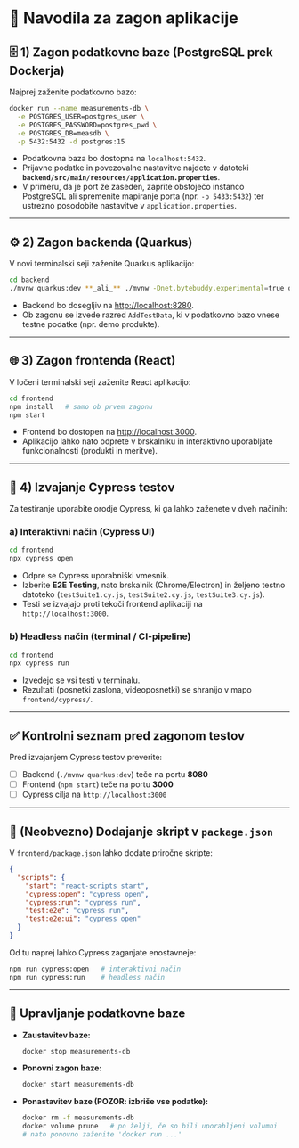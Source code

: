 # 🚀 Navodila za zagon aplikacije

## 🗄️ 1) Zagon podatkovne baze (PostgreSQL prek Dockerja)

Najprej zaženite podatkovno bazo:

```bash
docker run --name measurements-db \
  -e POSTGRES_USER=postgres_user \
  -e POSTGRES_PASSWORD=postgres_pwd \
  -e POSTGRES_DB=measdb \
  -p 5432:5432 -d postgres:15
```

- Podatkovna baza bo dostopna na `localhost:5432`.
- Prijavne podatke in povezovalne nastavitve najdete v datoteki **`backend/src/main/resources/application.properties`**.
- V primeru, da je port že zaseden, zaprite obstoječo instanco PostgreSQL ali spremenite mapiranje porta (npr. `-p 5433:5432`) ter ustrezno posodobite nastavitve v `application.properties`.

---

## ⚙️ 2) Zagon backenda (Quarkus)

V novi terminalski seji zaženite Quarkus aplikacijo:

```bash
cd backend
./mvnw quarkus:dev **_ali_** ./mvnw -Dnet.bytebuddy.experimental=true quarkus:dev
```

- Backend bo dosegljiv na [http://localhost:8280](http://localhost:8280).
- Ob zagonu se izvede razred `AddTestData`, ki v podatkovno bazo vnese testne podatke (npr. demo produkte).

---

## 🌐 3) Zagon frontenda (React)

V ločeni terminalski seji zaženite React aplikacijo:

```bash
cd frontend
npm install   # samo ob prvem zagonu
npm start
```

- Frontend bo dostopen na [http://localhost:3000](http://localhost:3000).
- Aplikacijo lahko nato odprete v brskalniku in interaktivno uporabljate funkcionalnosti (produkti in meritve).

---

## 🧪 4) Izvajanje Cypress testov

Za testiranje uporabite orodje Cypress, ki ga lahko zaženete v dveh načinih:

### a) Interaktivni način (Cypress UI)

```bash
cd frontend
npx cypress open
```

- Odpre se Cypress uporabniški vmesnik.
- Izberite **E2E Testing**, nato brskalnik (Chrome/Electron) in željeno testno datoteko (`testSuite1.cy.js`, `testSuite2.cy.js`, `testSuite3.cy.js`).
- Testi se izvajajo proti tekoči frontend aplikaciji na `http://localhost:3000`.

### b) Headless način (terminal / CI-pipeline)

```bash
cd frontend
npx cypress run
```

- Izvedejo se vsi testi v terminalu.
- Rezultati (posnetki zaslona, videoposnetki) se shranijo v mapo `frontend/cypress/`.

---

## ✅ Kontrolni seznam pred zagonom testov

Pred izvajanjem Cypress testov preverite:

- [ ] Backend (`./mvnw quarkus:dev`) teče na portu **8080**
- [ ] Frontend (`npm start`) teče na portu **3000**
- [ ] Cypress cilja na `http://localhost:3000`

---

## 🧰 (Neobvezno) Dodajanje skript v `package.json`

V `frontend/package.json` lahko dodate priročne skripte:

```json
{
  "scripts": {
    "start": "react-scripts start",
    "cypress:open": "cypress open",
    "cypress:run": "cypress run",
    "test:e2e": "cypress run",
    "test:e2e:ui": "cypress open"
  }
}
```

Od tu naprej lahko Cypress zaganjate enostavneje:

```bash
npm run cypress:open   # interaktivni način
npm run cypress:run    # headless način
```

---

## 🔁 Upravljanje podatkovne baze

- **Zaustavitev baze:**
  ```bash
  docker stop measurements-db
  ```

- **Ponovni zagon baze:**
  ```bash
  docker start measurements-db
  ```

- **Ponastavitev baze (POZOR: izbriše vse podatke):**
  ```bash
  docker rm -f measurements-db
  docker volume prune   # po želji, če so bili uporabljeni volumni
  # nato ponovno zaženite 'docker run ...'
  ```
